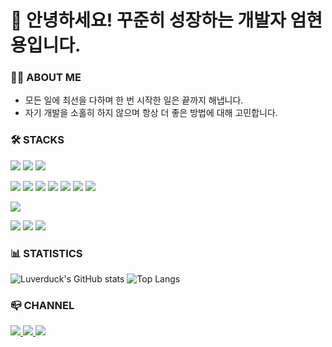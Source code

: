# :wave: 안녕하세요! 꾸준히 성장하는 개발자 엄현용입니다. 

### 💁‍♂️ ABOUT ME
- 모든 일에 최선을 다하며 한 번 시작한 일은 끝까지 해냅니다.
- 자기 개발을 소홀히 하지 않으며 항상 더 좋은 방법에 대해 고민합니다.

### 🛠️ STACKS

<img src="https://img.shields.io/badge/JAVA-007396?style=flat-squire&logo=java&logoColor=white"> <img src="https://img.shields.io/badge/Spring-6DB33F?style=flat-squire&logo=springboot&logoColor=white"> <img src="https://img.shields.io/badge/MyBatis-000000?style=flat-squire&logo=mybatis&logoColor=white"> 

<img src="https://img.shields.io/badge/HTML5-E34F26?style=flat-squire&logo=html5&logoColor=white"> <img src="https://img.shields.io/badge/CSS3-1572B6?style=flat-squire&logo=css3&logoColor=white"> <img src="https://img.shields.io/badge/JavaScript-F7DF1E?style=flat-squire&logo=javascript&logoColor=black"> <img src="https://img.shields.io/badge/BootStrap-7952B3?style=flat-squire&logo=bootstrap&logoColor=white"> <img src="https://img.shields.io/badge/jQuery-0769AD?style=flat-squire&logo=jquery&logoColor=white"> <img src="https://img.shields.io/badge/Axios-5A29E4?style=flat-squire&logo=axios&logoColor=white"> <img src="https://img.shields.io/badge/Font Awesome-528DD7?style=flat-squire&logo=fontawesome&logoColor=white">

<img src="https://img.shields.io/badge/Oracle-F80000?style=flat-squire&logo=oracle&logoColor=white">

<img src="https://img.shields.io/badge/Eclipse-2C2255?style=flat-squire&logo=eclipse&logoColor=white"> <img src="https://img.shields.io/badge/Visual Studio Code-007ACC?style=flat-squire&logo=visualstudiocode&logoColor=white"> <img src="https://img.shields.io/badge/GitHub-181717?style=flat-squire&logo=github&logoColor=white"> 

### :bar_chart: STATISTICS
![Luverduck's GitHub stats](https://github-readme-stats.vercel.app/api?username=Luverduck&&show_icons=true&theme=aura&count_private=true) ![Top Langs](https://github-readme-stats.vercel.app/api/top-langs/?username=Luverduck&layout=compact&theme=aura)

### :mailbox_closed: CHANNEL
<a href = "https://hyekko92.notion.site/EOM-HYUN-YONG-e906b01f29db48deb9c95c602980a83e">
  <img src="https://img.shields.io/badge/Notion-000000?style=flat-squire&logo=notion&logoColor=white"> 
</a> 
<a href = "https://floating-branch.tistory.com/">
  <img src="https://img.shields.io/badge/Tistory-E34F26?style=flat-squire&logo=tistory&logoColor=white"> 
</a> 
<a href = "">
  <img src="https://img.shields.io/badge/hyekko92@gmail.com-E34F26?style=flat-squire&logo=gmail&logoColor=white"> 
</a
